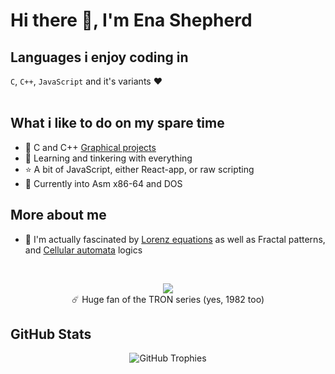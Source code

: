 # Hi there 👋, I'm Ena Shepherd

## Languages i enjoy coding in 

`C`, `C++`, `JavaScript` and it's variants ❤️<br/><br/>

## What i like to do on my spare time
- 🎨 C and C++ <a href="https://github.com/stars/Ena-Shepherd/lists/graphical-projects">Graphical projects</a>
- 🌱 Learning and tinkering with everything
- ⭐ A bit of JavaScript, either React-app, or raw scripting
- 📖 Currently into Asm x86-64 and DOS

## More about me
- 🦋 I'm actually fascinated by <a href="https://www.youtube.com/watch?v=gzLOVYuXE34&list=PLev5hPgb8mPe-SuGFhPG2JbS8tL1XOId-&index=3">Lorenz equations</a> 
as well as Fractal patterns, and <a href="https://www.youtube.com/watch?v=IK7nBOLYzdE">Cellular automata</a> logics

<br/>
<p align="center">
<img src="https://payload.cargocollective.com/1/0/11181/583625/vlcsnap-2011-03-19-11h46m10s11.jpg" /> <br/>
  ☄️ Huge fan of the TRON series (yes, 1982 too)
</p>

## GitHub Stats
<p align="center">
  <img src="https://github-profile-trophy.vercel.app/?username=Ena-Shepherd&theme=radical&no-frame=true&column=7" alt="GitHub Trophies" />
</p>
